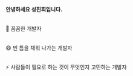 

</br>
<b>안녕하세요 성진희입니다.</b></br>&nbsp;</br>
 <p>🌱 꼼꼼한 개발자 </br>&nbsp; </p>
 <p>😄 빈 틈을 채워 나가는 개발자</br>&nbsp;  </p>
 <p>⚡ 사람들이 필요로 하는 것이 무엇인지 고민하는 개발자</br>&nbsp;  </p>
<!--
**sjinicd/sjinicd** is a ✨ _special_ ✨ repository because its `README.md` (this file) appears on your GitHub profile.



Here are some ideas to get you started:

- 🔭 I’m currently working on ...
- 🌱 I’m currently learning ...
- 👯 I’m looking to collaborate on ...
- 🤔 I’m looking for help with ...
- 💬 Ask me about ...
- 📫 How to reach me: ...
- 😄 Pronouns: ...
- ⚡ Fun fact: ...
-->
